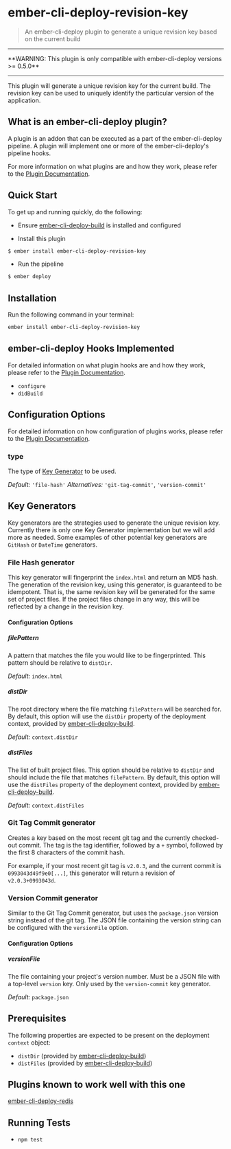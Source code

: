 # ember-cli-deploy-revision-key

> An ember-cli-deploy plugin to generate a unique revision key based on the current build

<hr/>
**WARNING: This plugin is only compatible with ember-cli-deploy versions >= 0.5.0**
<hr/>

This plugin will generate a unique revision key for the current build. The revision key can be used to uniquely identify the particular version of the application.

## What is an ember-cli-deploy plugin?

A plugin is an addon that can be executed as a part of the ember-cli-deploy pipeline. A plugin will implement one or more of the ember-cli-deploy's pipeline hooks.

For more information on what plugins are and how they work, please refer to the [Plugin Documentation][1].

## Quick Start
To get up and running quickly, do the following:

- Ensure [ember-cli-deploy-build][2] is installed and configured

- Install this plugin

```bash
$ ember install ember-cli-deploy-revision-key
```

- Run the pipeline

```bash
$ ember deploy
```

## Installation
Run the following command in your terminal:

```bash
ember install ember-cli-deploy-revision-key
```

## ember-cli-deploy Hooks Implemented

For detailed information on what plugin hooks are and how they work, please refer to the [Plugin Documentation][1].

- `configure`
- `didBuild`

## Configuration Options

For detailed information on how configuration of plugins works, please refer to the [Plugin Documentation][1].

### type

The type of [Key Generator](#key-generators) to be used.

*Default:* `'file-hash'`
*Alternatives:* `'git-tag-commit'`, `'version-commit'`

## Key Generators

Key generators are the strategies used to generate the unique revision key. Currently there is only one Key Generator implementation but we will add more as needed. Some examples of other potential key generators are `GitHash` or `DateTime` generators.

### File Hash generator

This key generator will fingerprint the `index.html` and return an MD5 hash. The generation of the revision key, using this generator, is guaranteed to be idempotent. That is, the same revision key will be generated for the same set of project files. If the project files change in any way, this will be reflected by a change in the revision key.

#### Configuration Options

##### filePattern

A pattern that matches the file you would like to be fingerprinted. This pattern should be relative to `distDir`.

*Default:* `index.html`

##### distDir

The root directory where the file matching `filePattern` will be searched for. By default, this option will use the `distDir` property of the deployment context, provided by [ember-cli-deploy-build][2].

*Default:* `context.distDir`

##### distFiles

The list of built project files. This option should be relative to `distDir` and should include the file that matches `filePattern`. By default, this option will use the `distFiles` property of the deployment context, provided by [ember-cli-deploy-build][2].

*Default:* `context.distFiles`

### Git Tag Commit generator

Creates a key based on the most recent git tag and the currently checked-out commit. The tag is the tag identifier, followed by a `+` symbol, followed by the first 8 characters of the commit hash.

For example, if your most recent git tag is `v2.0.3`, and the current commit is `0993043d49f9e0[...]`, this generator will return a revision of `v2.0.3+0993043d`.

### Version Commit generator

Similar to the Git Tag Commit generator, but uses the `package.json` version string instead of the git tag. The JSON file containing the version string can be configured with the `versionFile` option.

#### Configuration Options

##### versionFile

The file containing your project's version number. Must be a JSON file with a top-level `version` key. Only used by the `version-commit` key generator.

*Default:* `package.json`

## Prerequisites

The following properties are expected to be present on the deployment `context` object:

- `distDir`   (provided by [ember-cli-deploy-build][2])
- `distFiles` (provided by [ember-cli-deploy-build][2])

## Plugins known to work well with this one

[ember-cli-deploy-redis](https://github.com/zapnito/ember-cli-deploy-redis)

## Running Tests

- `npm test`

[1]: http://ember-cli.github.io/ember-cli-deploy/plugins "Plugin Documentation"
[2]: https://github.com/zapnito/ember-cli-deploy-build "ember-cli-deploy-build"
[3]: https://github.com/ember-cli/ember-cli-deploy "ember-cli-deploy"
